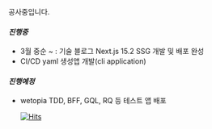 공사중입니다.

#### <i>진행중</i>
- 3월 중순 ~ : 기술 블로그 Next.js 15.2 SSG 개발 및 배포 완성
- CI/CD yaml 생성앱 개발(cli application)

#### <i>진행예정</i>
- wetopia TDD, BFF, GQL, RQ 등 테스트 앱 배포


  [![Hits](https://hits.seeyoufarm.com/api/count/incr/badge.svg?url=https%3A%2F%2Fgithub.com%2F0biglife&count_bg=%2379C83D&title_bg=%23555555&icon=freecodecamp.svg&icon_color=%23E7E7E7&title=hits&edge_flat=false)](https://hits.seeyoufarm.com)
